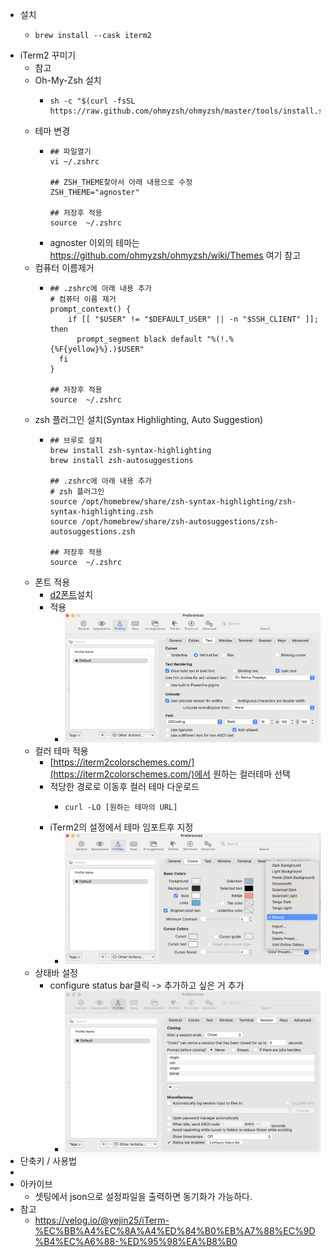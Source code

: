 - 설치
	- ```shell
	  brew install --cask iterm2
	  ```
- iTerm2 꾸미기
	- 참고
	- Oh-My-Zsh 설치
		- ```shell
		  sh -c "$(curl -fsSL https://raw.github.com/ohmyzsh/ohmyzsh/master/tools/install.sh)"
		  ```
	- 테마 변경
		- ```shell
		  ## 파일열기
		  vi ~/.zshrc
		  
		  ## ZSH_THEME찾아서 아래 내용으로 수정
		  ZSH_THEME="agnoster"
		  
		  ## 저장후 적용
		  source  ~/.zshrc
		  ```
		- agnoster 이외의 테마는 https://github.com/ohmyzsh/ohmyzsh/wiki/Themes 여기 참고
	- 컴퓨터 이름제거
		- ```shell
		  ## .zshrc에 아래 내용 추가
		  # 컴퓨터 이름 제거
		  prompt_context() {
		      if [[ "$USER" != "$DEFAULT_USER" || -n "$SSH_CLIENT" ]]; then
		        prompt_segment black default "%(!.%{%F{yellow}%}.)$USER"
		    fi
		  }
		  
		  ## 저장후 적용
		  source  ~/.zshrc
		  ```
	- zsh 플러그인 설치(Syntax Highlighting, Auto Suggestion)
		- ```shell
		  ## 브루로 설치
		  brew install zsh-syntax-highlighting
		  brew install zsh-autosuggestions
		  
		  ## .zshrc에 아래 내용 추가
		  # zsh 플러그인
		  source /opt/homebrew/share/zsh-syntax-highlighting/zsh-syntax-highlighting.zsh
		  source /opt/homebrew/share/zsh-autosuggestions/zsh-autosuggestions.zsh
		  
		  ## 저장후 적용
		  source  ~/.zshrc
		  ```
	- 폰트 적용
		- [d2폰트](https://github.com/naver/d2codingfont/?tab=readme-ov-file)설치
		- 적용
			- ![image.png](../assets/image_1713942399719_0.png)
	- 컬러 테마 적용
		- [https://iterm2colorschemes.com/](https://iterm2colorschemes.com/)에서 원하는 컬러테마 선택
		- 적당한 경로로 이동후 컬러 테마 다운로드
			- ```shell
			  curl -LO [원하는 테마의 URL]
			  ```
		- iTerm2의 설정에서 테마 임포트후 지정
			- ![image.png](../assets/image_1713943896077_0.png)
	- 상태바 설정
		- configure status bar클릭 -> 추가하고 싶은 거 추가
			- ![image.png](../assets/image_1713944351283_0.png)
- 단축키 / 사용법
-
- 아카이브
	- 셋팅에서 json으로 설정파일을 출력하면 동기화가 가능하다.
- 참고
	- https://velog.io/@yejin25/iTerm-%EC%BB%A4%EC%8A%A4%ED%84%B0%EB%A7%88%EC%9D%B4%EC%A6%88-%ED%95%98%EA%B8%B0
